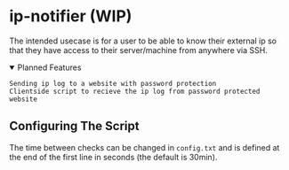 # ip-notifier (WIP)

The intended usecase is for a user to be able to know their external ip so that they have access to their server/machine from anywhere via SSH.

<details open><summary> Planned Features </summary>
  
```
Sending ip log to a website with password protection
Clientside script to recieve the ip log from password protected website
```
</details>


## Configuring The Script
The time between checks can be changed in `config.txt` and is defined at the end of the first line in seconds (the default is 30min).
